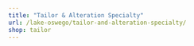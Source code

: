 ```yaml
---
title: "Tailor & Alteration Specialty"
url: /lake-oswego/tailor-and-alteration-specialty/
shop: tailor
---
```


